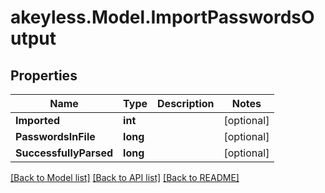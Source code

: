 # akeyless.Model.ImportPasswordsOutput

## Properties

Name | Type | Description | Notes
------------ | ------------- | ------------- | -------------
**Imported** | **int** |  | [optional] 
**PasswordsInFile** | **long** |  | [optional] 
**SuccessfullyParsed** | **long** |  | [optional] 

[[Back to Model list]](../README.md#documentation-for-models) [[Back to API list]](../README.md#documentation-for-api-endpoints) [[Back to README]](../README.md)

